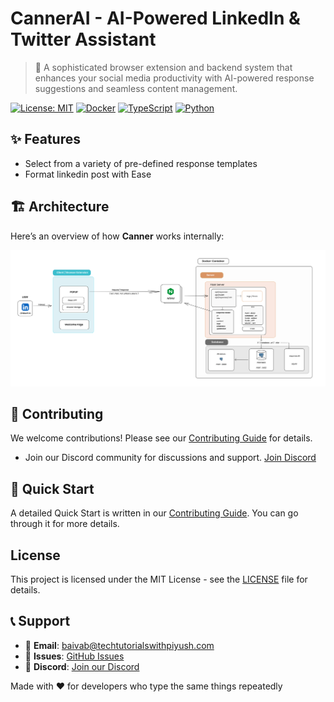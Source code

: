 # CannerAI - AI-Powered LinkedIn & Twitter Assistant

> 🚀 A sophisticated browser extension and backend system that enhances your social media productivity with AI-powered response suggestions and seamless content management.

[![License: MIT](https://img.shields.io/badge/License-MIT-yellow.svg)](https://opensource.org/licenses/MIT)
[![Docker](https://img.shields.io/badge/Docker-Ready-blue.svg)](https://docker.com)
[![TypeScript](https://img.shields.io/badge/TypeScript-Ready-3178C6.svg)](https://www.typescriptlang.org/)
[![Python](https://img.shields.io/badge/Python-3.12-3776AB.svg)](https://python.org)

## ✨ Features
- Select from a variety of pre-defined response templates
- Format linkedin post with Ease

## 🏗 Architecture

Here’s an overview of how **Canner** works internally:

![Architecture Diagram](./docs/architecture-diagram.svg)

## 📄 **Contributing**

We welcome contributions! Please see our [Contributing Guide](CONTRIBUTING.md) for details.
- Join our Discord community for discussions and support. [Join Discord](https://discord.com/invite/the-cloudops-community-1030513521122885642)


## 🚀 Quick Start
A detailed Quick Start is written in our [Contributing Guide](CONTRIBUTING.md). You can go through it for more details. 


## **License**

This project is licensed under the MIT License - see the [LICENSE](LICENSE) file for details.

## 📞 **Support**

- 📧 **Email**: [baivab@techtutorialswithpiyush.com](mailto:baivab@techtutorialswithpiyush.com)
- 🐛 **Issues**: [GitHub Issues](https://github.com/piyushsachdeva/canner/issues)
- 💬 **Discord**: [Join our Discord](https://discord.com/invite/the-cloudops-community-1030513521122885642)

Made with ❤️ for developers who type the same things repeatedly
